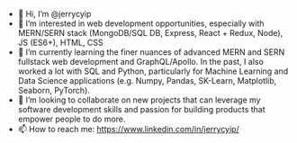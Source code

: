 - 👋  Hi, I’m @jerrycyip
- 👀  I’m interested in web development opportunities, especially with MERN/SERN stack (MongoDB/SQL DB, Express, React + Redux, Node), JS (ES6+), HTML, CSS 
- 🌱  I’m currently learning the finer nuances of advanced MERN and SERN fullstack web development and GraphQL/Apollo.  In the past, I also worked a lot with SQL and Python, particularly for Machine Learning and Data Science applications (e.g. Numpy, Pandas, SK-Learn, Matplotlib, Seaborn, PyTorch).
- 💞️  I’m looking to collaborate on new projects that can leverage my software development skills and passion for building products that empower people to do more.
- 📫  How to reach me: https://www.linkedin.com/in/jerrycyip/

<!---
jerrycyip/jerrycyip is a ✨ special ✨ repository because its `README.md` (this file) appears on your GitHub profile.
You can click the Preview link to take a look at your changes.
--->
